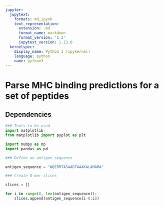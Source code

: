 ```yaml
---
jupyter:
  jupytext:
    formats: md,ipynb
    text_representation:
      extension: .md
      format_name: markdown
      format_version: '1.3'
      jupytext_version: 1.13.0
  kernelspec:
    display_name: Python 3 (ipykernel)
    language: python
    name: python3
---
```


<!-- #region tags=[] -->
# Parse MHC binding predictions for a set of peptides

## Dependencies
<!-- #endregion -->

```python
### Tools to be used
import matplotlib
from matplotlib import pyplot as plt

import numpy as np
import pandas as pd
```

```python
### Define an antigen sequence

antigen_sequence = "WQERRTASAADFAAAKALAMAMA"
```

```python
### Create 8-mer slices

slices = []

for i in range(8, len(antigen_sequence)):
    slices.append(antigen_sequence[i-8:i])
```
